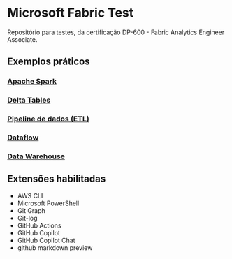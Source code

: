 # Microsoft Fabric Test

Repositório para testes, da certificação DP-600 - Fabric Analytics Engineer Associate.

## Exemplos práticos

### [Apache Spark](./spark/)

### [Delta Tables](./deltaTables/)

### [Pipeline de dados (ETL)](./dataPipeline/)

### [Dataflow](./dataflow/)

### [Data Warehouse](./dataWarehouse/)

## Extensões habilitadas
* AWS CLI
* Microsoft PowerShell
* Git Graph
* Git-log
* GitHub Actions
* GitHub Copilot
* GitHub Copilot Chat
* github markdown preview

